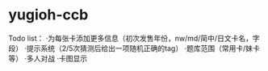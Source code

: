 # yugioh-ccb

Todo list：
·为每张卡添加更多信息（初次发售年份，nw/md/简中/日文卡名，字段）
·提示系统（2/5次猜测后给出一项随机正确的tag）
·题库范围（常用卡/妹卡等）
·多人对战
·卡图显示
